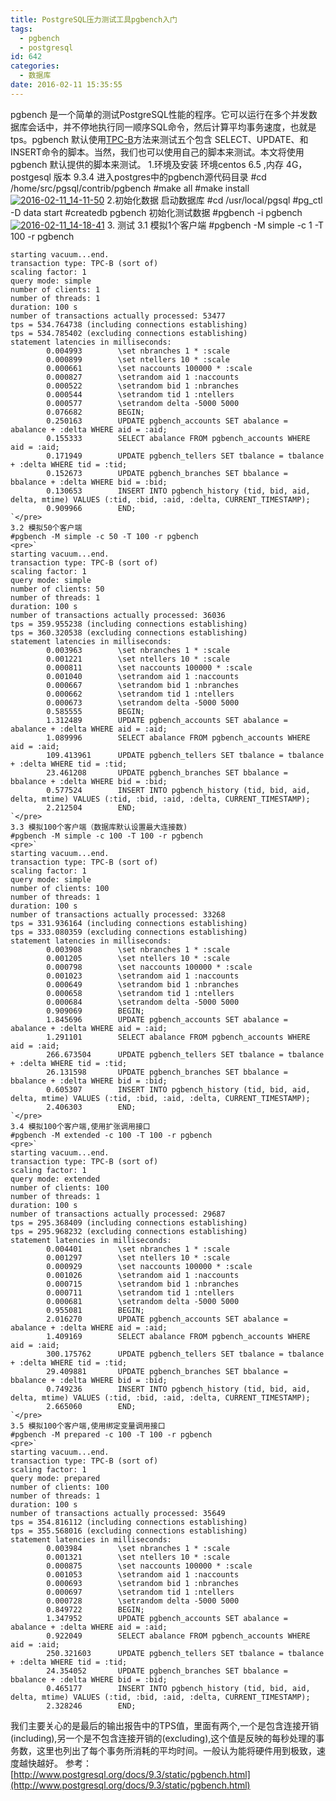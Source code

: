 ```yaml
---
title: PostgreSQL压力测试工具pgbench入门
tags:
  - pgbench
  - postgresql
id: 642
categories:
  - 数据库
date: 2016-02-11 15:35:55
---
```


pgbench 是一个简单的测试PostgreSQL性能的程序。它可以运行在多个并发数据库会话中，并不停地执行同一顺序SQL命令，然后计算平均事务速度，也就是tps。pgbench 默认使用[TPC-B](http://www.tpc.org/tpcb/)方法来测试五个包含 SELECT、UPDATE、和 INSERT命令的脚本。当然，我们也可以使用自己的脚本来测试。本文将使用pgbench 默认提供的脚本来测试。
1.环境及安装
环境centos 6.5 ,内存 4G，postgesql 版本 9.3.4
进入postgres中的pgbench源代码目录
#cd /home/src/pgsql/contrib/pgbench
#make all
#make install
[![2016-02-11_14-11-50](http://orufryv17.bkt.clouddn.com/wp-content/uploads/2016/02/2016-02-11_14-11-50.jpg)](http://orufryv17.bkt.clouddn.com/wp-content/uploads/2016/02/2016-02-11_14-11-50.jpg)
2.初始化数据
启动数据库
#cd /usr/local/pgsql
#pg_ctl -D data start
#createdb pgbench
初始化测试数据
#pgbench -i pgbench
[![2016-02-11_14-18-41](http://orufryv17.bkt.clouddn.com/wp-content/uploads/2016/02/2016-02-11_14-18-41.jpg)](http://orufryv17.bkt.clouddn.com/wp-content/uploads/2016/02/2016-02-11_14-18-41.jpg)
3\. 测试
3.1 模拟1个客户端
#pgbench -M simple -c 1 -T 100 -r pgbench

    starting vacuum...end.
    transaction type: TPC-B (sort of)
    scaling factor: 1
    query mode: simple
    number of clients: 1
    number of threads: 1
    duration: 100 s
    number of transactions actually processed: 53477
    tps = 534.764738 (including connections establishing)
    tps = 534.785402 (excluding connections establishing)
    statement latencies in milliseconds:
            0.004993        \set nbranches 1 * :scale
            0.000899        \set ntellers 10 * :scale
            0.000661        \set naccounts 100000 * :scale
            0.000827        \setrandom aid 1 :naccounts
            0.000522        \setrandom bid 1 :nbranches
            0.000544        \setrandom tid 1 :ntellers
            0.000577        \setrandom delta -5000 5000
            0.076682        BEGIN;
            0.250163        UPDATE pgbench_accounts SET abalance = abalance + :delta WHERE aid = :aid;
            0.155333        SELECT abalance FROM pgbench_accounts WHERE aid = :aid;
            0.171949        UPDATE pgbench_tellers SET tbalance = tbalance + :delta WHERE tid = :tid;
            0.152673        UPDATE pgbench_branches SET bbalance = bbalance + :delta WHERE bid = :bid;
            0.130653        INSERT INTO pgbench_history (tid, bid, aid, delta, mtime) VALUES (:tid, :bid, :aid, :delta, CURRENT_TIMESTAMP);
            0.909966        END;
    `</pre>
    3.2 模拟50个客户端
    #pgbench -M simple -c 50 -T 100 -r pgbench
    <pre>`
    starting vacuum...end.
    transaction type: TPC-B (sort of)
    scaling factor: 1
    query mode: simple
    number of clients: 50
    number of threads: 1
    duration: 100 s
    number of transactions actually processed: 36036
    tps = 359.955238 (including connections establishing)
    tps = 360.320538 (excluding connections establishing)
    statement latencies in milliseconds:
            0.003963        \set nbranches 1 * :scale
            0.001221        \set ntellers 10 * :scale
            0.000811        \set naccounts 100000 * :scale
            0.001040        \setrandom aid 1 :naccounts
            0.000667        \setrandom bid 1 :nbranches
            0.000662        \setrandom tid 1 :ntellers
            0.000673        \setrandom delta -5000 5000
            0.585555        BEGIN;
            1.312489        UPDATE pgbench_accounts SET abalance = abalance + :delta WHERE aid = :aid;
            1.089996        SELECT abalance FROM pgbench_accounts WHERE aid = :aid;
            109.413961      UPDATE pgbench_tellers SET tbalance = tbalance + :delta WHERE tid = :tid;
            23.461208       UPDATE pgbench_branches SET bbalance = bbalance + :delta WHERE bid = :bid;
            0.577524        INSERT INTO pgbench_history (tid, bid, aid, delta, mtime) VALUES (:tid, :bid, :aid, :delta, CURRENT_TIMESTAMP);
            2.212504        END;
    `</pre>
    3.3 模拟100个客户端（数据库默认设置最大连接数)
    #pgbench -M simple -c 100 -T 100 -r pgbench
    <pre>`
    starting vacuum...end.
    transaction type: TPC-B (sort of)
    scaling factor: 1
    query mode: simple
    number of clients: 100
    number of threads: 1
    duration: 100 s
    number of transactions actually processed: 33268
    tps = 331.936164 (including connections establishing)
    tps = 333.080359 (excluding connections establishing)
    statement latencies in milliseconds:
            0.003908        \set nbranches 1 * :scale
            0.001205        \set ntellers 10 * :scale
            0.000798        \set naccounts 100000 * :scale
            0.001023        \setrandom aid 1 :naccounts
            0.000649        \setrandom bid 1 :nbranches
            0.000658        \setrandom tid 1 :ntellers
            0.000684        \setrandom delta -5000 5000
            0.909069        BEGIN;
            1.845696        UPDATE pgbench_accounts SET abalance = abalance + :delta WHERE aid = :aid;
            1.291101        SELECT abalance FROM pgbench_accounts WHERE aid = :aid;
            266.673504      UPDATE pgbench_tellers SET tbalance = tbalance + :delta WHERE tid = :tid;
            26.131598       UPDATE pgbench_branches SET bbalance = bbalance + :delta WHERE bid = :bid;
            0.605307        INSERT INTO pgbench_history (tid, bid, aid, delta, mtime) VALUES (:tid, :bid, :aid, :delta, CURRENT_TIMESTAMP);
            2.406303        END;
    `</pre>
    3.4 模拟100个客户端,使用扩张调用接口
    #pgbench -M extended -c 100 -T 100 -r pgbench
    <pre>`
    starting vacuum...end.
    transaction type: TPC-B (sort of)
    scaling factor: 1
    query mode: extended
    number of clients: 100
    number of threads: 1
    duration: 100 s
    number of transactions actually processed: 29687
    tps = 295.368409 (including connections establishing)
    tps = 295.968232 (excluding connections establishing)
    statement latencies in milliseconds:
            0.004401        \set nbranches 1 * :scale
            0.001297        \set ntellers 10 * :scale
            0.000929        \set naccounts 100000 * :scale
            0.001026        \setrandom aid 1 :naccounts
            0.000715        \setrandom bid 1 :nbranches
            0.000711        \setrandom tid 1 :ntellers
            0.000681        \setrandom delta -5000 5000
            0.955081        BEGIN;
            2.016270        UPDATE pgbench_accounts SET abalance = abalance + :delta WHERE aid = :aid;
            1.409169        SELECT abalance FROM pgbench_accounts WHERE aid = :aid;
            300.175762      UPDATE pgbench_tellers SET tbalance = tbalance + :delta WHERE tid = :tid;
            29.409881       UPDATE pgbench_branches SET bbalance = bbalance + :delta WHERE bid = :bid;
            0.749236        INSERT INTO pgbench_history (tid, bid, aid, delta, mtime) VALUES (:tid, :bid, :aid, :delta, CURRENT_TIMESTAMP);
            2.665060        END;
    `</pre>
    3.5 模拟100个客户端,使用绑定变量调用接口
    #pgbench -M prepared -c 100 -T 100 -r pgbench
    <pre>`
    starting vacuum...end.
    transaction type: TPC-B (sort of)
    scaling factor: 1
    query mode: prepared
    number of clients: 100
    number of threads: 1
    duration: 100 s
    number of transactions actually processed: 35649
    tps = 354.816112 (including connections establishing)
    tps = 355.568016 (excluding connections establishing)
    statement latencies in milliseconds:
            0.003984        \set nbranches 1 * :scale
            0.001321        \set ntellers 10 * :scale
            0.000875        \set naccounts 100000 * :scale
            0.001053        \setrandom aid 1 :naccounts
            0.000693        \setrandom bid 1 :nbranches
            0.000697        \setrandom tid 1 :ntellers
            0.000728        \setrandom delta -5000 5000
            0.849722        BEGIN;
            1.347952        UPDATE pgbench_accounts SET abalance = abalance + :delta WHERE aid = :aid;
            0.922049        SELECT abalance FROM pgbench_accounts WHERE aid = :aid;
            250.321603      UPDATE pgbench_tellers SET tbalance = tbalance + :delta WHERE tid = :tid;
            24.354052       UPDATE pgbench_branches SET bbalance = bbalance + :delta WHERE bid = :bid;
            0.465177        INSERT INTO pgbench_history (tid, bid, aid, delta, mtime) VALUES (:tid, :bid, :aid, :delta, CURRENT_TIMESTAMP);
            2.328246        END;

我们主要关心的是最后的输出报告中的TPS值，里面有两个,一个是包含连接开销(including),另一个是不包含连接开销的(excluding),这个值是反映的每秒处理的事务数，这里也列出了每个事务所消耗的平均时间。一般认为能将硬件用到极致，速度越快越好。 
参考：
[http://www.postgresql.org/docs/9.3/static/pgbench.html](http://www.postgresql.org/docs/9.3/static/pgbench.html)